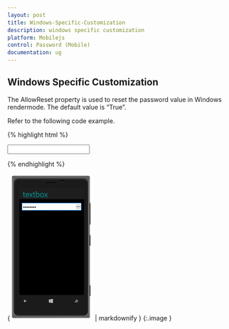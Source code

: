 ```yaml
---
layout: post
title: Windows-Specific-Customization
description: windows specific customization
platform: Mobilejs
control: Password (Mobile)
documentation: ug
---
```


## Windows Specific Customization

The AllowReset property is used to reset the password value in Windows rendermode. The default value is “True”.

Refer to the following code example.

{% highlight html %}

<input id="password_sample" data-role="ejmpassword" data-ej-watermarktext="Password" data-ej-rendermode="windows" data-ej-windows-allowreset="true">



{% endhighlight %}



{ ![](Windows-Specific-Customization_images/Windows-Specific-Customization_img1.png) | markdownify }
{:.image }


